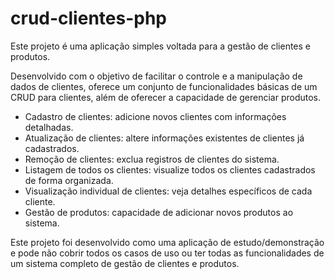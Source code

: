 # crud-clientes-php

Este projeto é uma aplicação simples voltada para a gestão de clientes e produtos. 

Desenvolvido com o objetivo de facilitar o controle e a manipulação de dados de clientes, oferece um conjunto de funcionalidades básicas de um CRUD para clientes, além de oferecer a capacidade de gerenciar produtos.

- Cadastro de clientes: adicione novos clientes com informações detalhadas.
- Atualização de clientes: altere informações existentes de clientes já cadastrados.
- Remoção de clientes: exclua registros de clientes do sistema.
- Listagem de todos os clientes: visualize todos os clientes cadastrados de forma organizada.
- Visualização individual de clientes: veja detalhes específicos de cada cliente.
- Gestão de produtos: capacidade de adicionar novos produtos ao sistema.

Este projeto foi desenvolvido como uma aplicação de estudo/demonstração e pode não cobrir todos os casos de uso ou ter todas as funcionalidades de um sistema completo de gestão de clientes e produtos.
